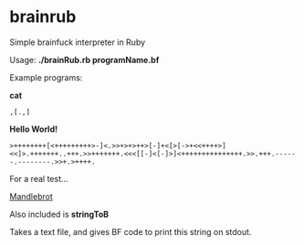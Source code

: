 # brainrub
Simple brainfuck interpreter in Ruby

Usage: **./brainRub.rb programName.bf**

Example programs:

**cat**
```
,[.,]
```

**Hello World!** 
```
>++++++++[<+++++++++>-]<.>>+>+>++>[-]+<[>[->+<<++++>]<<]>.+++++++..+++.>>+++++++.<<<[[-]<[-]>]<+++++++++++++++.>>.+++.------.--------.>>+.>++++.
```

For a real test...

[Mandlebrot](https://github.com/ErikDubbelboer/brainfuck-jit/blob/master/mandelbrot.bf)

Also included is **stringToB**

Takes a text file, and gives BF code to print this string on stdout.
